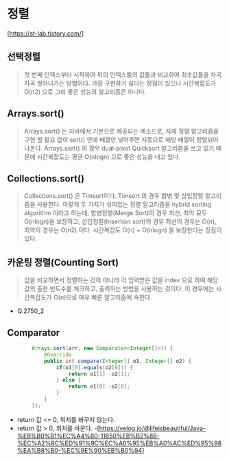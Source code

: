# 정렬

[https://st-lab.tistory.com/]

## 선택정렬
> 첫 번째 인덱스부터 시작하여 뒤의 인덱스들의 값들과 비교하여 최솟값들을 차곡차곡 쌓아나가는 방법이다.
> 가장 구현하기 쉽다는 장점이 있으나 시간복잡도가 O(n2) 으로 그리 좋은 성능의 알고리즘은 아니다.

## Arrays.sort()
> Arrays.sort() 는 자바에서 기본으로 제공되는 메소드로, 자체 정렬 알고리즘을 구현 할 필요 없이 sort() 안에 배열만 넣어주면 자동으로 해당 배열이 정렬되어 나온다.
> Arrays.sort() 의 경우 dual-pivot Quicksort 알고리즘을 쓰고 있기 때문에 시간복잡도는 평균 O(nlogn) 으로 좋은 성능을 내고 있다. 

## Collections.sort()
> Collections.sort() 은 Timsort이다. 
> Timsort 의 경우 합병 및 삽입정렬 알고리즘을 사용한다.
> 이렇게 두 가지가 섞여있는 정렬 알고리즘을 hybrid sorting algorithm 이라고 하는데, 합병정렬(Merge Sort)의 경우 최선, 최악 모두 O(nlogn)을 보장하고,
> 삽입정렬(Insertion sort)의 경우 최선의 경우는 O(n), 최악의 경우는 O(n2) 이다.
> 시간복잡도 O(n) ~ O(nlogn) 을 보장한다는 장점이 있다. 

## 카운팅 정렬(Counting Sort)
> 값을 비교하면서 정렬하는 것이 아니라 각 입력받은 값을 index 으로 하여 해당 값의 출현 빈도수를 체크하고, 출력하는 방법을 사용하는 것이다.
> 이 경우에는 시간복잡도가 O(n)으로 매우 빠른 알고리즘에 속한다. 
- Q.2750_2
<!-- 
## 퀵 정렬(Quick Sort)
## 힙 정렬(Heap Sort)
## 합병 정렬(Merge Sort)
## 삽입 정렬
## 거품 정렬 -->

## Comparator
```java
		Arrays.sort(arr, new Comparator<Integer[]>() {
			@Override
			public int compare(Integer[] o1, Integer[] o2) {
				if(o1[0].equals(o2[0])) {
					return o1[1] -o2[1];
				} else {
					return o1[0] -o2[0];
				}
			}
		});
```
- return 값 <= 0, 위치를 바꾸지 않는다.
- return 값 > 0, 위치를 바꾼다.
-[https://velog.io/@lifeisbeautiful/Java-%EB%B0%B1%EC%A4%80-11650%EB%B2%88-%EC%A2%8C%ED%91%9C%EC%A0%95%EB%A0%AC%ED%95%98%EA%B8%B0-%EC%9E%90%EB%B0%94]
